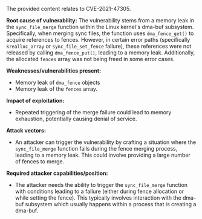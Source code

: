 The provided content relates to CVE-2021-47305.

**Root cause of vulnerability:**
The vulnerability stems from a memory leak in the `sync_file_merge` function within the Linux kernel's dma-buf subsystem. Specifically, when merging sync files, the function uses `dma_fence_get()` to acquire references to fences. However, in certain error paths (specifically `krealloc_array` or `sync_file_set_fence` failure), these references were not released by calling `dma_fence_put()`, leading to a memory leak. Additionally, the allocated `fences` array was not being freed in some error cases.

**Weaknesses/vulnerabilities present:**
- Memory leak of `dma_fence` objects
- Memory leak of the `fences` array.

**Impact of exploitation:**
- Repeated triggering of the merge failure could lead to memory exhaustion, potentially causing denial of service.

**Attack vectors:**
- An attacker can trigger the vulnerability by crafting a situation where the `sync_file_merge` function fails during the fence merging process, leading to a memory leak. This could involve providing a large number of fences to merge.

**Required attacker capabilities/position:**
- The attacker needs the ability to trigger the `sync_file_merge` function with conditions leading to a failure (either during fence allocation or while setting the fence). This typically involves interaction with the dma-buf subsystem which usually happens within a process that is creating a dma-buf.